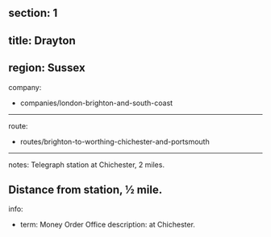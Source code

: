section: 1
----
title: Drayton
----
region: Sussex
----
company:
- companies/london-brighton-and-south-coast
----
route:
- routes/brighton-to-worthing-chichester-and-portsmouth
----
notes: Telegraph station at Chichester, 2 miles.

Distance from station, ½ mile.
----
info:
- term: Money Order Office
  description: at Chichester.
